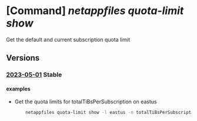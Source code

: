 # [Command] _netappfiles quota-limit show_

Get the default and current subscription quota limit

## Versions

### [2023-05-01](/Resources/mgmt-plane/L3N1YnNjcmlwdGlvbnMve30vcHJvdmlkZXJzL21pY3Jvc29mdC5uZXRhcHAvbG9jYXRpb25zL3t9L3F1b3RhbGltaXRzL3t9/2023-05-01.xml) **Stable**

<!-- mgmt-plane /subscriptions/{}/providers/microsoft.netapp/locations/{}/quotalimits/{} 2023-05-01 -->

#### examples

- Get the quota limits for totalTiBsPerSubscription on eastus
    ```bash
        netappfiles quota-limit show -l eastus -n totalTiBsPerSubscription
    ```
